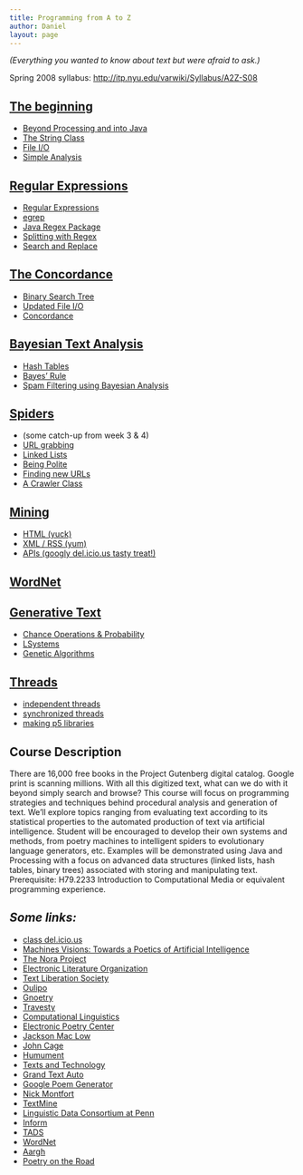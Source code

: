 ```yaml
---
title: Programming from A to Z
author: Daniel
layout: page
---
```


<i>(Everything you wanted to know about text but were afraid to ask.)</i></p>
<p>Spring 2008 syllabus: <a href="http://itp.nyu.edu/varwiki/Syllabus/A2Z-S08">http://itp.nyu.edu/varwiki/Syllabus/A2Z-S08</a></p>
<h2><a href="http://www.shiffman.net/teaching/a2z/week1">The beginning</a></h2>
<ul>
<li><a href="http://www.shiffman.net/teaching/a2z/week1/#beyond">Beyond Processing and into Java</a></li>
<li><a href="http://www.shiffman.net/teaching/a2z/week1/#string">The String Class</a></li>
<li><a href="http://www.shiffman.net/teaching/a2z/week1/#file">File I/O</a></li>
<li><a href="http://www.shiffman.net/teaching/a2z/week1/#analysis">Simple Analysis</a></li>
</ul>
<h2><a href="http://www.shiffman.net/teaching/a2z/regex/">Regular Expressions</a></h2>
<ul>
<li><a href="http://www.shiffman.net/teaching/a2z/regex/#regex">Regular Expressions</a></li>
<li><a href="http://www.shiffman.net/teaching/a2z/regex/#egrep">egrep</a></li>
<li><a href="http://www.shiffman.net/teaching/a2z/regex/#java">Java Regex Package</a></li>
<li><a href="http://www.shiffman.net/teaching/a2z/regex/#searchreplace">Splitting with Regex</a></li>
<li><a href="http://www.shiffman.net/teaching/a2z/regex/#searchreplace">Search and Replace</a></li>
</ul>
<h2><a href="http://www.shiffman.net/teaching/a2z/concordance/">The Concordance</a></h2>
<ul>
<li><a href="http://www.shiffman.net/teaching/a2z/concordance/#tree">Binary Search Tree</a></li>
<li><a href="http://www.shiffman.net/teaching/a2z/concordance/#package">Updated File I/O</a></li>
<li><a href="http://www.shiffman.net/teaching/a2z/concordance/#concordance">Concordance</a></li>
</ul>
<h2><a href="http://www.shiffman.net/teaching/a2z/bayesian/">Bayesian Text Analysis</a></h2>
<ul>
<li><a href="http://www.shiffman.net/teaching/a2z/bayesian/#hash">Hash Tables</a></li>
<li><a href="http://www.shiffman.net/teaching/a2z/bayesian/#bayesian">Bayes&#8217; Rule</a></li>
<li><a href="http://www.shiffman.net/teaching/a2z/bayesian/#spam">Spam Filtering using Bayesian Analysis</a></li>
</ul>
<h2><a href="http://www.shiffman.net/teaching/a2z/crawling/">Spiders</a></h2>
<ul>
<li>(some catch-up from week 3 &#038; 4)</li>
<li><a href="http://www.shiffman.net/teaching/a2z/crawling/#url">URL grabbing</a></li>
<li><a href="http://www.shiffman.net/teaching/a2z/crawling/#lists">Linked Lists</a></li>
<li><a href="http://www.shiffman.net/teaching/a2z/crawling/#polite">Being Polite</a></li>
<li><a href="http://www.shiffman.net/teaching/a2z/crawling/#find">Finding new URLs</a></li>
<li><a href="http://www.shiffman.net/teaching/a2z/crawling/#crawler">A Crawler Class</a></li>
</ul>
<h2><a href="http://www.shiffman.net/teaching/a2z/mining/">Mining</a></h2>
<ul>
<li><a href="http://www.shiffman.net/teaching/a2z/mining/#html">HTML (yuck)</a></li>
<li><a href="http://www.shiffman.net/teaching/a2z/mining/#xml">XML / RSS (yum)</a></li>
<li><a href="http://www.shiffman.net/teaching/a2z/mining/#api">APIs (googly del.icio.us tasty treat!)</a></li>
</ul>
<h2><a href="http://www.shiffman.net/teaching/a2z/wordnet/">WordNet</a></h2>
<h2><a href="http://www.shiffman.net/teaching/a2z/generative/">Generative Text</a></h2>
<ul>
<li><a href="http://www.shiffman.net/teaching/a2z/generative/#random">Chance Operations &#038; Probability</a></li>
<li><a href="http://www.shiffman.net/teaching/a2z/generative/#lsystem">LSystems</a></li>
<li><a href="http://www.shiffman.net/teaching/a2z/generative/#ga">Genetic Algorithms</a></li>
</ul>
<h2><a href="http://www.shiffman.net/teaching/a2z/threads/">Threads</a></h2>
<ul>
<li><a href="http://www.shiffman.net/teaching/a2z/threads/#thread">independent threads</a></li>
<li><a href="http://www.shiffman.net/teaching/a2z/threads/#synchronize">synchronized threads</a></li>
<li><a href="http://www.shiffman.net/teaching/a2z/threads/#library">making p5 libraries</a></li>
</ul>
<h2>Course Description</h2>
<p>There are 16,000 free books in the Project Gutenberg digital catalog. Google print is scanning millions. With all this digitized text, what can we do with it beyond simply search and browse? This course will focus on programming strategies and techniques behind procedural analysis and generation of text. We&#8217;ll explore topics ranging from evaluating text according to its statistical properties to the automated production of text via artificial intelligence. Student will be encouraged to develop their own systems and methods, from poetry machines to intelligent spiders to evolutionary language generators, etc. Examples will be demonstrated using Java and Processing with a focus on advanced data structures (linked lists, hash tables, binary trees) associated with storing and manipulating text. Prerequisite: H79.2233 Introduction to Computational Media or equivalent programming experience.</p>
<h2><i>Some links:</i></h2>
<ul>
<li><a href="http://del.icio.us/tag/itpa2z">class del.icio.us</a></li>
<li><a href="http://www.altx.com/ebr/ebr6/6kirschenbaum/6kirsch.htm">Machines Visions: Towards a Poetics of Artificial Intelligence</a></li>
<li><a href="http://noraproject.org/">The Nora Project</a></li>
<li><a href="http://www.eliterature.org/">Electronic Literature Organization</a></li>
<li><a href="http://www.textliberation.org/">Text Liberation Society</a></li>
<li><a href="http://www.oulipo.net/">Oulipo</a></li>
<li><a href="http://www.beardofbees.com/gnoetry.html">Gnoetry</a></li>
<li><a href="http://www.eskimo.com/~rstarr/poormfa/travesty.html">Travesty</a></li>
<li><a href="http://mitpress.mit.edu/catalog/item/default.asp?ttype=4&#038;tid=10">Computational Linguistics</a></li>
<li><a href="http://epc.buffalo.edu/">Electronic Poetry Center</a></li>
<li><a href="http://epc.buffalo.edu/authors/maclow/">Jackson Mac Low</a></li>
<li><a href="http://epc.buffalo.edu/authors/cage/">John Cage</a></li>
<li><a href="http://www.rosacordis.com/humument/">Humument</a></li>
<li><a href="http://www.textsandtech.org/">Texts and Technology</a></li>
<li><a href="http://grandtextauto.gatech.edu/">Grand Text Auto</a></li>
<li><a href="http://www.leevilehto.net/google/google.asp">Google Poem Generator</a></li>
<li><a href="http://nickm.com/">Nick Montfort</a></li>
<li><a href="http://textmine.sourceforge.net/index.html">TextMine</a></li>
<li><a href="http://www.ldc.upenn.edu/">Linguistic Data Consortium at Penn</a></li>
<li><a href="http://www.inform-fiction.org/">Inform</a></li>
<li><a href="http://www.tads.org/">TADS</a></li>
<li><a href="http://wordnet.princeton.edu/">WordNet</a></li>
<li><a href="http://osteele.com/archives/2005/12/aargh">Aargh</a></li>
<li><a href="http://www.esono.com/boris/projects/poetry05/">Poetry on the Road</a></li>
</ul>
